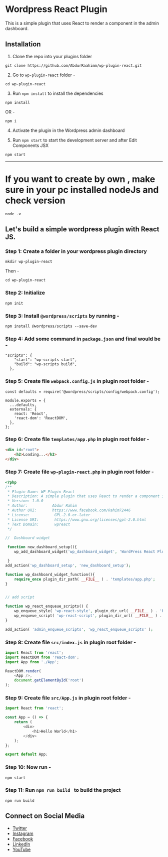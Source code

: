 # Wordpress React Plugin 

This is a simple plugin that uses React to render a component in the admin dashboard.

## Installation

1. Clone the repo into your plugins folder
```shell
git clone https://github.com/AbdurRaahimm/wp-plugin-react.git
```
2. Go to `wp-plugin-react` folder -
```shell
cd wp-plugin-react
```
3. Run `npm install` to install the dependencies
```shell
npm install
```
OR -
```shell
npm i
```

4. Activate the plugin in the Wordpress admin dashboard

5. Run `npm start` to start the development server and after Edit Components JSX
```shell
npm start
```

_________________________________________________________

# If you want to create by own , make sure in your pc installed nodeJs and check version 
```shell
node -v
```
## Let's build a simple wordpress plugin with React JS.

### Step 1: Create a  folder in your wordpress plugin directory
```shell
mkdir wp-plugin-react
```
Then - 
```shell
cd wp-plugin-react
```
### Step 2:  Initialize 
```shell
npm init
```
### Step 3: Install `@wordpress/scripts` by running -
```shell
npm install @wordpress/scripts --save-dev
```
### Step 4: Add some command in `package.json` and final would be -
```shell
"scripts": {
    "start": "wp-scripts start",
    "build": "wp-scripts build",
  },
```
### Step 5: Create file `webpack.config.js` in plugin root folder -
```shell
const defaults = require('@wordpress/scripts/config/webpack.config');

module.exports = {
  ...defaults,
  externals: {
    react: 'React',
    'react-dom': 'ReactDOM',
  },
};
```

### Step 6: Create file `templates/app.php` in plugin root folder -
```html
<div id="root">
    <h2>Loading...</h2>
</div>
```

### Step 7: Create file `wp-plugin-react.php` in plugin root folder -
```php
<?php
/**
 * Plugin Name: WP Plugin React
 * Description: A simple plugin that uses React to render a component in the admin dashboard.
 * Version: 1.0.0 
 * Author:           Abdur Rahim
 * Author URI:       https://www.facebook.com/Rahim72446
 * License:           GPL-2.0-or-later
 * License URI:       https://www.gnu.org/licenses/gpl-2.0.html
 * Text Domain:       wpreact
 */

//  Dashboard widget

 function new_dashboard_setup(){
    wp_add_dashboard_widget('wp_dashboard_widget', 'WordPress React Plugin', 'wp_dashboard_widget_function');

 }
add_action('wp_dashboard_setup', 'new_dashboard_setup');

function wp_dashboard_widget_function(){
    require_once plugin_dir_path( __FILE__ ) . 'templates/app.php';
}


// add script 

function wp_react_enqueue_scripts() {
    wp_enqueue_style( 'wp-react-style', plugin_dir_url( __FILE__ ) . 'build/index.css' );
    wp_enqueue_script( 'wp-react-script', plugin_dir_url( __FILE__ ) . 'build/index.js', array( 'wp-element' ), '1.0.0', true );
}

add_action( 'admin_enqueue_scripts', 'wp_react_enqueue_scripts' );

```

### Step 8: Create file `src/index.js` in plugin root folder -
```js
import React from 'react';
import ReactDOM from 'react-dom';
import App from './App';

ReactDOM.render(
    <App />,
    document.getElementById('root')
);
```

### Step 9: Create file `src/App.js` in plugin root folder -
```js
import React from 'react';

const App = () => {
    return (
        <div>
            <h1>Hello World</h1>
        </div>
    );
};

export default App;
```

### Step 10:  Now run - 
```shell
npm start
```

### Step 11: Run `npm run build ` to build the project
```shell
npm run build
```


## Connect on Social Media
- [Twitter](https://twitter.com/AbdurRahim4G)
- [Instagram](https://www.instagram.com/abdurrahim4g/)
- [Facebook](https://www.facebook.com/Rahim72446)
- [LinkedIn](https://www.linkedin.com/in/abdur-rahim4g/)
- [YouTube](https://youtube.com/@AbdurRahimm)
